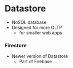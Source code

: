 # Datastore
- NoSQL database
- Designed for more OLTP
    - for smaller web apps
    
### Firestore
- Newer version of Datastore
    - Part of Firebase